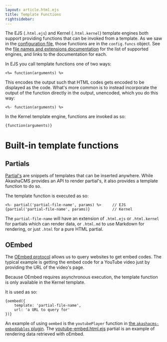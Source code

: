 ```yaml
---
layout: article.html.ejs
title: Template Functions
rightsidebar:
---
```


The EJS (`.html.ejs`) and Kernel (`.html.kernel`) template engines both support providing functions that can be invoked from a template.  As we saw in the [configuration file](/configuration/aa-format.html), those functions are in the `config.funcs` object.  See the [file names and extensions documentation](/documents/extensions.html) for the list of supported engines, and links to the documentation for each.

In EJS you call template functions one of two ways:

    <%= function(arguments) %>

This encodes the output such that HTML codes gets encoded to be displayed as the code.  What's more common is to instead incorporate the output of the function directly in the output, unencoded, which you do this way:

    <%- function(arguments) %>

In the Kernel template engine, functions are invoked as so:

    {function(arguments)}

# Built-in template functions

## Partials

[Partial's](partials.html) are snippets of templates that can be inserted anywhere.  While AkashaCMS provides an API to render partial's, it also provides a template function to do so.

The template function is executed as so:

    <%- partial('partial-file-name', params) %>     // EJS
    {partial('partial-file-name', params)}          // Kernel

The `partial-file-name` will have an extension of `.html.ejs` or `.html.kernel` for partials which can render data, or `.html.md` to use Markdown for rendering, or just `.html` for a pure HTML partial.

## OEmbed

The [OEmbed protocol](http://oembed.com/) allows us to query websites to get embed codes.  The typical example is getting the embed code for a YouTube video just by providing the URL of the video's page.

Because OEmbed requires asynchronous execution, the template function is only available in the Kernel template.

It is used as so:

    {oembed({
        template: 'partial-file-name',
        url: 'a URL to query for'
    })}

An example of using `oembed` is the `youtubePlayer` function in [the `akashacms-embeddables` plugin](/plugins/embeddables.html).  The [youtube-embed.html.ejs](https://github.com/robogeek/akashacms-embeddables/blob/master/partials/youtube-embed.html.ejs) partial is an example of rendering data retrieved with oEmbed.